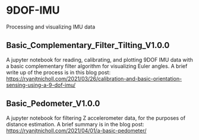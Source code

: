 # 9DOF-IMU
Processing and visualizing IMU data

## Basic_Complementary_Filter_Tilting_V1.0.0

A jupyter notebook for reading, calibrating, and plotting 9DOF IMU data with a basic complementary filter algorithm for visualizing Euler angles. A brief write up of the process is in this blog post:
https://ryanjtnicholl.com/2021/03/26/calibration-and-basic-orientation-sensing-using-a-9-dof-imu/

## Basic_Pedometer_V1.0.0
A jupyter notebook for filtering Z accelerometer data, for the purposes of distance estimation. A brief summary is in the blog post:
https://ryanjtnicholl.com/2021/04/01/a-basic-pedometer/
